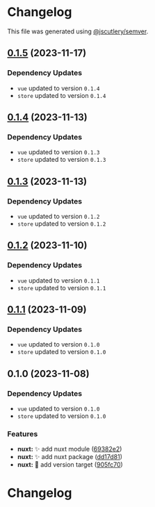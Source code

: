 # Changelog

This file was generated using [@jscutlery/semver](https://github.com/jscutlery/semver).

## [0.1.5](https://github.com/nabla-studio/quirks/compare/nuxt@0.1.4...nuxt@0.1.5) (2023-11-17)

### Dependency Updates

* `vue` updated to version `0.1.4`
* `store` updated to version `0.1.4`
## [0.1.4](https://github.com/nabla-studio/quirks/compare/nuxt@0.1.3...nuxt@0.1.4) (2023-11-13)

### Dependency Updates

* `vue` updated to version `0.1.3`
* `store` updated to version `0.1.3`
## [0.1.3](https://github.com/nabla-studio/quirks/compare/nuxt@0.1.2...nuxt@0.1.3) (2023-11-13)

### Dependency Updates

* `vue` updated to version `0.1.2`
* `store` updated to version `0.1.2`
## [0.1.2](https://github.com/nabla-studio/quirks/compare/nuxt@0.1.1...nuxt@0.1.2) (2023-11-10)

### Dependency Updates

* `vue` updated to version `0.1.1`
* `store` updated to version `0.1.1`
## [0.1.1](https://github.com/nabla-studio/quirks/compare/nuxt@0.1.0...nuxt@0.1.1) (2023-11-09)

### Dependency Updates

* `vue` updated to version `0.1.0`
* `store` updated to version `0.1.0`
## 0.1.0 (2023-11-08)

### Dependency Updates

* `vue` updated to version `0.1.0`
* `store` updated to version `0.1.0`

### Features

* **nuxt:** :sparkles: add nuxt module ([69382e2](https://github.com/nabla-studio/quirks/commit/69382e29007f912960975cd223fd41f4e98398b4))
* **nuxt:** :sparkles: add nuxt package ([dd17d81](https://github.com/nabla-studio/quirks/commit/dd17d816f7f8e080a902142bf65faae9795ed270))
* **nuxt:** :wrench: add version target ([905fc70](https://github.com/nabla-studio/quirks/commit/905fc70b36fdf35e2b91aac09a181bd34584d5e5))

# Changelog
